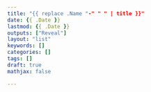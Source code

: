 ```yaml
---
title: "{{ replace .Name "-" " " | title }}"
date: {{ .Date }}
lastmod: {{ .Date }}
outputs: ["Reveal"]
layout: "list"
keywords: []
categories: []
tags: []
draft: true
mathjax: false

---
```


